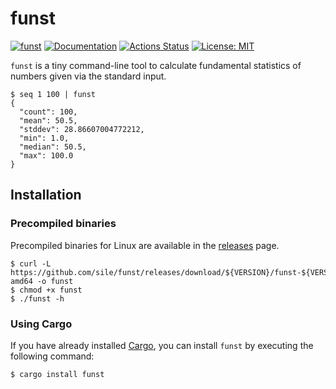 funst
=====

[![funst](https://img.shields.io/crates/v/funst.svg)](https://crates.io/crates/funst)
[![Documentation](https://docs.rs/funst/badge.svg)](https://docs.rs/funst)
[![Actions Status](https://github.com/sile/funst/workflows/CI/badge.svg)](https://github.com/sile/funst/actions)
[![License: MIT](https://img.shields.io/badge/license-MIT-blue.svg)](LICENSE)

`funst` is a tiny command-line tool to calculate fundamental statistics of numbers given via the standard input.

```console
$ seq 1 100 | funst
{
  "count": 100,
  "mean": 50.5,
  "stddev": 28.86607004772212,
  "min": 1.0,
  "median": 50.5,
  "max": 100.0
}
```

Installation
------------

### Precompiled binaries

Precompiled binaries for Linux are available in the [releases] page.

```console
$ curl -L https://github.com/sile/funst/releases/download/${VERSION}/funst-${VERSION}.linux-amd64 -o funst
$ chmod +x funst
$ ./funst -h
```

[releases]: https://github.com/sile/funst/releases

### Using Cargo

If you have already installed [Cargo][cargo], you can install `funst` by executing the following command:

```console
$ cargo install funst
```

[cargo]: https://doc.rust-lang.org/cargo/
